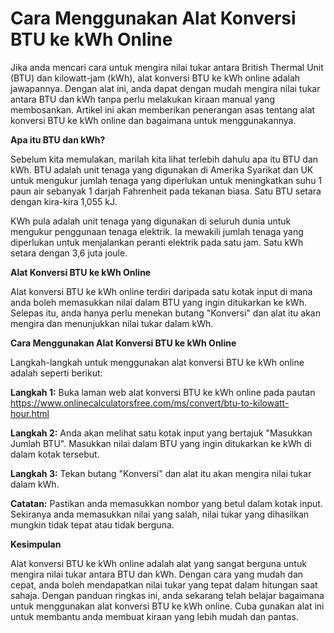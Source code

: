 Cara Menggunakan Alat Konversi BTU ke kWh Online
================================================

Jika anda mencari cara untuk mengira nilai tukar antara British Thermal Unit (BTU) dan kilowatt-jam (kWh), alat konversi BTU ke kWh online adalah jawapannya. Dengan alat ini, anda dapat dengan mudah mengira nilai tukar antara BTU dan kWh tanpa perlu melakukan kiraan manual yang membosankan. Artikel ini akan memberikan penerangan asas tentang alat konversi BTU ke kWh online dan bagaimana untuk menggunakannya.

**Apa itu BTU dan kWh?**

Sebelum kita memulakan, marilah kita lihat terlebih dahulu apa itu BTU dan kWh. BTU adalah unit tenaga yang digunakan di Amerika Syarikat dan UK untuk mengukur jumlah tenaga yang diperlukan untuk meningkatkan suhu 1 paun air sebanyak 1 darjah Fahrenheit pada tekanan biasa. Satu BTU setara dengan kira-kira 1,055 kJ.

KWh pula adalah unit tenaga yang digunakan di seluruh dunia untuk mengukur penggunaan tenaga elektrik. Ia mewakili jumlah tenaga yang diperlukan untuk menjalankan peranti elektrik pada satu jam. Satu kWh setara dengan 3,6 juta joule.

**Alat Konversi BTU ke kWh Online**

Alat konversi BTU ke kWh online terdiri daripada satu kotak input di mana anda boleh memasukkan nilai dalam BTU yang ingin ditukarkan ke kWh. Selepas itu, anda hanya perlu menekan butang "Konversi" dan alat itu akan mengira dan menunjukkan nilai tukar dalam kWh.

**Cara Menggunakan Alat Konversi BTU ke kWh Online**

Langkah-langkah untuk menggunakan alat konversi BTU ke kWh online adalah seperti berikut:

**Langkah 1:** Buka laman web alat konversi BTU ke kWh online pada pautan <https://www.onlinecalculatorsfree.com/ms/convert/btu-to-kilowatt-hour.html>

**Langkah 2:** Anda akan melihat satu kotak input yang bertajuk "Masukkan Jumlah BTU". Masukkan nilai dalam BTU yang ingin ditukarkan ke kWh di dalam kotak tersebut.

**Langkah 3:** Tekan butang "Konversi" dan alat itu akan mengira nilai tukar dalam kWh.

**Catatan:** Pastikan anda memasukkan nombor yang betul dalam kotak input. Sekiranya anda memasukkan nilai yang salah, nilai tukar yang dihasilkan mungkin tidak tepat atau tidak berguna.

**Kesimpulan**

Alat konversi BTU ke kWh online adalah alat yang sangat berguna untuk mengira nilai tukar antara BTU dan kWh. Dengan cara yang mudah dan cepat, anda boleh mendapatkan nilai tukar yang tepat dalam hitungan saat sahaja. Dengan panduan ringkas ini, anda sekarang telah belajar bagaimana untuk menggunakan alat konversi BTU ke kWh online. Cuba gunakan alat ini untuk membantu anda membuat kiraan yang lebih mudah dan pantas.